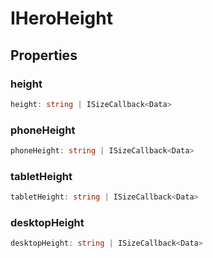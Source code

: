 # IHeroHeight

## Properties

### height

```ts
height: string | ISizeCallback<Data>
```

### phoneHeight

```ts
phoneHeight: string | ISizeCallback<Data>
```

### tabletHeight

```ts
tabletHeight: string | ISizeCallback<Data>
```

### desktopHeight

```ts
desktopHeight: string | ISizeCallback<Data>
```
